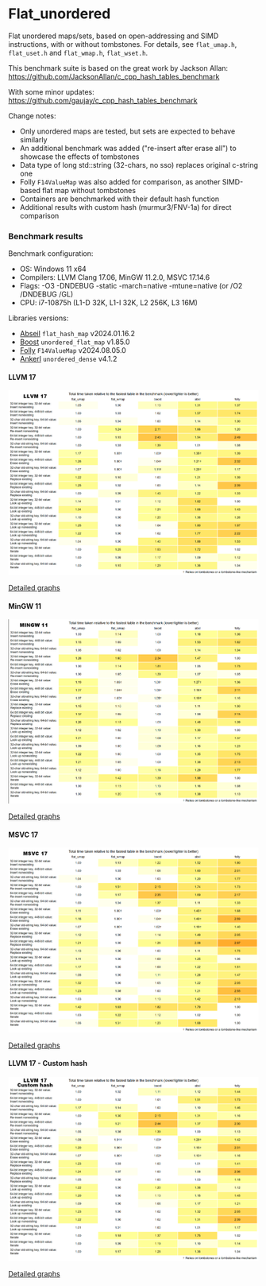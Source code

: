 # Flat_unordered

Flat unordered maps/sets, based on open-addressing and SIMD instructions, with or without tombstones.
For details, see `flat_umap.h`, `flat_uset.h` and `flat_wmap.h`, `flat_wset.h`.

This benchmark suite is based on the great work by Jackson Allan:
https://github.com/JacksonAllan/c_cpp_hash_tables_benchmark

With some minor updates:
https://github.com/gaujay/c_cpp_hash_tables_benchmark

Change notes:
- Only unordered maps are tested, but sets are expected to behave similarly
- An additional benchmark was added ("re-insert after erase all") to showcase the effects of tombstones
- Data type of long std::string (32-chars, no sso) replaces original c-string one
- Folly `F14ValueMap` was also added for comparison, as another SIMD-based flat map without tombstones
- Containers are benchmarked with their default hash function
- Additional results with custom hash (murmur3/FNV-1a) for direct comparison

### Benchmark results

Benchmark configuration:
- OS: Windows 11 x64
- Compilers: LLVM Clang 17.06, MinGW 11.2.0, MSVC 17.14.6
- Flags: -O3 -DNDEBUG -static -march=native -mtune=native (or /O2 /DNDEBUG /GL)
- CPU: i7-10875h (L1-D 32K, L1-I 32K, L2 256K, L3 16M)

Libraries versions:
- [Abseil](https://github.com/abseil/abseil-cpp) `flat_hash_map` v2024.01.16.2
- [Boost](https://www.boost.org/doc/libs/1_85_0/libs/unordered/doc/html/unordered.html) `unordered_flat_map` v1.85.0
- [Folly](https://github.com/facebook/folly/blob/main/folly/container/F14.md) `F14ValueMap` v2024.08.05.0
- [Ankerl](https://github.com/martinus/unordered_dense) `unordered_dense` v4.1.2

#### LLVM 17

![LLVM_17](../../docs/flat_unordered/flat_unordered_llvm17.png)

[Detailed graphs](../../docs/flat_unordered/flat_unordered_llvm17.html)

#### MinGW 11

![MinGW_11](../../docs/flat_unordered/flat_unordered_mingw11.png)

[Detailed graphs](../../docs/flat_unordered/flat_unordered_mingw11.html)

#### MSVC 17

![MSVC_17](../../docs/flat_unordered/flat_unordered_msvc17.png)

[Detailed graphs](../../docs/flat_unordered/flat_unordered_msvc17.html)

#### LLVM 17 - Custom hash

![LLVM_17_Custom](../../docs/flat_unordered/flat_unordered_llvm17_customhash.png)

[Detailed graphs](../../docs/flat_unordered/flat_unordered_llvm17_customhash.html)
